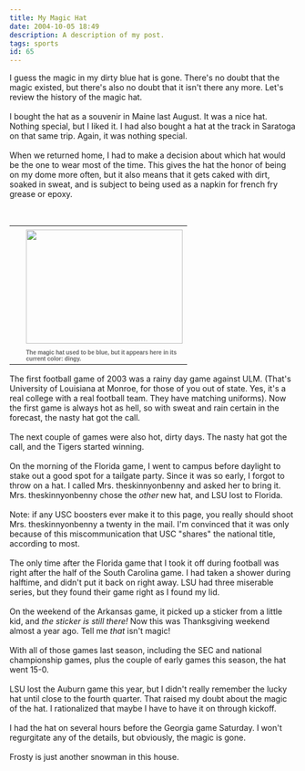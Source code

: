 ```yaml
---
title: My Magic Hat
date: 2004-10-05 18:49
description: A description of my post.
tags: sports
id: 65
---
```

I guess the magic in my dirty blue hat is gone.  There's no doubt that the magic existed, but there's also no doubt that it isn't there any more.  Let's review the history of the magic hat.<br />
<br />
I bought the hat as a souvenir in Maine last August.  It was a nice hat.  Nothing special, but I liked it.  I had also bought a hat at the track in Saratoga on that same trip.  Again, it was nothing special.
<span class="spanEndPreview">&nbsp;</span><br /><br />When we returned home, I had to make a decision about which hat would be the one to wear most of the time.  This gives the hat the honor of being on my dome more often, but it also means that it gets caked with dirt, soaked in sweat, and is subject to being used as a napkin for french fry grease or epoxy.<br />
<br />
<table cellpadding=0 cellspacing=0 border=0 align=right><tr><td width=5 rowspan=2><spacer type=block width=5 height=1></spacer></td><td width=275><img src="/img/magichat.jpg" height=200 width=275 aborder=0 vspace=4/></td></tr><tr><td width=275><font face="verdana, arial, geneva" size=1 color=#666666><b>The magic hat used to be blue, but it appears here in its current color:  dingy.</b></font></td></tr></table><br />
<br />
The first football game of 2003 was a rainy day game against ULM.  (That's University of Louisiana at Monroe, for those of you out of state.  Yes, it's a real college with a real football team.  They have matching uniforms).  Now the first game is always hot as hell, so with sweat and rain certain in the forecast, the nasty hat got the call.<br />
<br />
The next couple of games were also hot, dirty days.  The nasty hat got the call, and the Tigers started winning.<br />
<br />
On the morning of the Florida game, I went to campus before daylight to stake out a good spot for a tailgate party.  Since it was so early, I forgot to throw on a hat.  I called Mrs. theskinnyonbenny and asked her to bring it.  Mrs. theskinnyonbenny chose the <i>other</i> new hat, and LSU lost to Florida.<br />
<br />
Note:  if any USC boosters ever make it to this page, you really should shoot Mrs. theskinnyonbenny a twenty in the mail.  I'm convinced that it was only because of this miscommunication that USC "shares" the national title, according to most.<br />
<br />
The only time after the Florida game that I took it off during football was right after the half of the South Carolina game.  I had taken a shower during halftime, and didn't put it back on right away.  LSU had three miserable series, but they found their game right as I found my lid.<br />
<br />
On the weekend of the Arkansas game, it picked up a sticker from a little kid, and <i>the sticker is still there!</i>  Now this was Thanksgiving weekend almost a year ago.  Tell me <i>that</i> isn't magic!<br />
<br />
With all of those games last season, including the SEC and national championship games, plus the couple of early games this season, the hat went 15-0.  <br />
<br />
LSU lost the Auburn game this year, but I didn't really remember the lucky hat until close to the fourth quarter.  That raised my doubt about the magic of the hat.  I rationalized that maybe I have to have it on through kickoff.<br />
<br />
I had the hat on several hours before the Georgia game Saturday.  I won't regurgitate any of the details, but obviously, the magic is gone.  <br />
<br />
Frosty is just another snowman in this house.
